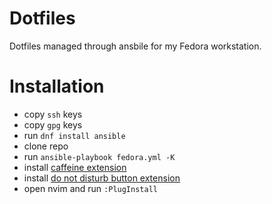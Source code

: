 # Dotfiles

Dotfiles managed through ansbile for my Fedora workstation.

# Installation

* copy `ssh` keys
* copy `gpg` keys
* run `dnf install ansible`
* clone repo
* run `ansible-playbook fedora.yml -K`
* install [caffeine extension](https://extensions.gnome.org/extension/517/caffeine/)
* install [do not disturb button extension](https://extensions.gnome.org/extension/964/do-not-disturb-button/)
* open nvim and run `:PlugInstall`
